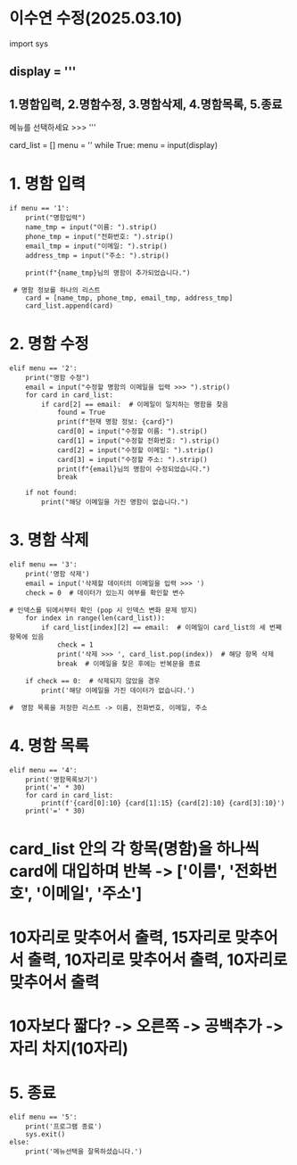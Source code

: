 
# 이수연 수정(2025.03.10)
import sys

display = '''
------------------------------------------------------------------------------------
1.명함입력, 2.명함수정, 3.명함삭제, 4.명함목록, 5.종료
------------------------------------------------------------------------------------
메뉴를 선택하세요 >>> '''

card_list = []
menu = ''
while True:
    menu = input(display)
# 1. 명함 입력  
    if menu == '1':
        print("명함입력")
        name_tmp = input("이름: ").strip()
        phone_tmp = input("전화번호: ").strip()
        email_tmp = input("이메일: ").strip()
        address_tmp = input("주소: ").strip()

        print(f"{name_tmp}님의 명함이 추가되었습니다.")
    
     # 명함 정보를 하나의 리스트
        card = [name_tmp, phone_tmp, email_tmp, address_tmp]
        card_list.append(card)

# 2. 명함 수정
    elif menu == '2':
        print("명함 수정")
        email = input("수정할 명함의 이메일을 입력 >>> ").strip()
        for card in card_list:
            if card[2] == email:  # 이메일이 일치하는 명함을 찾음
                found = True
                print(f"현재 명함 정보: {card}")
                card[0] = input("수정할 이름: ").strip()
                card[1] = input("수정할 전화번호: ").strip()
                card[2] = input("수정할 이메일: ").strip()
                card[3] = input("수정할 주소: ").strip()
                print(f"{email}님의 명함이 수정되었습니다.")
                break
                        
        if not found:
            print("해당 이메일을 가진 명함이 없습니다.")
# 3. 명함 삭제
    elif menu == '3':
        print('명함 삭제')
        email = input('삭제할 데이터의 이메일을 입력 >>> ')
        check = 0  # 데이터가 있는지 여부를 확인할 변수

    # 인덱스를 뒤에서부터 확인 (pop 시 인덱스 변화 문제 방지)
        for index in range(len(card_list)):
            if card_list[index][2] == email:  # 이메일이 card_list의 세 번째 항목에 있음
                check = 1
                print('삭제 >>> ', card_list.pop(index))  # 해당 항목 삭제
                break  # 이메일을 찾은 후에는 반복문을 종료
    
        if check == 0:  # 삭제되지 않았을 경우
            print('해당 이메일을 가진 데이터가 없습니다.')

    #  명함 목록을 저장한 리스트 -> 이름, 전화번호, 이메일, 주소

# 4. 명함 목록
    elif menu == '4':
        print('명함목록보기')
        print('=' * 30)
        for card in card_list:
            print(f'{card[0]:10} {card[1]:15} {card[2]:10} {card[3]:10}')
        print('=' * 30)
# card_list 안의 각 항목(명함)을 하나씩 card에 대입하며 반복 -> ['이름', '전화번호', '이메일', '주소']
# 10자리로 맞추어서 출력, 15자리로 맞추어서 출력, 10자리로 맞추어서 출력, 10자리로 맞추어서 출력
# 10자보다 짧다? -> 오른쪽 -> 공백추가 -> 자리 차지(10자리)

# 5. 종료
    elif menu == '5':
        print('프로그램 종료')
        sys.exit()
    else:
        print('메뉴선택을 잘목하셨습니다.')